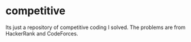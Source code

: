 # competitive
Its just a repository of competitive coding I solved.
The problems are from HackerRank and CodeForces.
